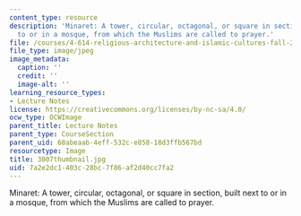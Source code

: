 ```yaml
---
content_type: resource
description: 'Minaret: A tower, circular, octagonal, or square in section, built next
  to or in a mosque, from which the Muslims are called to prayer.'
file: /courses/4-614-religious-architecture-and-islamic-cultures-fall-2002/7a2e2dc1403c28bc7f86af2d40cc7fa2_3007thumbnail.jpg
file_type: image/jpeg
image_metadata:
  caption: ''
  credit: ''
  image-alt: ''
learning_resource_types:
- Lecture Notes
license: https://creativecommons.org/licenses/by-nc-sa/4.0/
ocw_type: OCWImage
parent_title: Lecture Notes
parent_type: CourseSection
parent_uid: 68abeaab-4eff-532c-e858-18d3ffb567bd
resourcetype: Image
title: 3007thumbnail.jpg
uid: 7a2e2dc1-403c-28bc-7f86-af2d40cc7fa2
---
```

Minaret: A tower, circular, octagonal, or square in section, built next to or in a mosque, from which the Muslims are called to prayer.